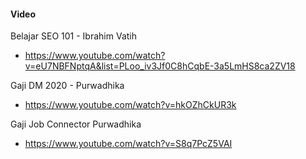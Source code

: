 #### Video

Belajar SEO 101 - Ibrahim Vatih
- https://www.youtube.com/watch?v=eU7NBFNptqA&list=PLoo_iv3Jf0C8hCqbE-3a5LmHS8ca2ZV18

Gaji DM 2020 - Purwadhika
- https://www.youtube.com/watch?v=hkOZhCkUR3k

Gaji Job Connector Purwadhika
- https://www.youtube.com/watch?v=S8q7PcZ5VAI
